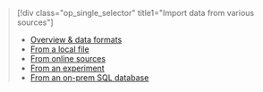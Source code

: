 > [!div class="op_single_selector" title1="Import data from various sources"]
> * [Overview & data formats](../articles/machine-learning/machine-learning-data-science-import-data.md)
> * [From a local file](../articles/machine-learning/machine-learning-import-data-from-local-file.md)
> * [From online sources](../articles/machine-learning/machine-learning-import-data-from-online-sources.md)
> * [From an experiment](../articles/machine-learning/machine-learning-import-data-from-an-experiment.md)
> * [From an on-prem SQL database](../articles/machine-learning/machine-learning-use-data-from-an-on-premises-sql-server.md)
>  

